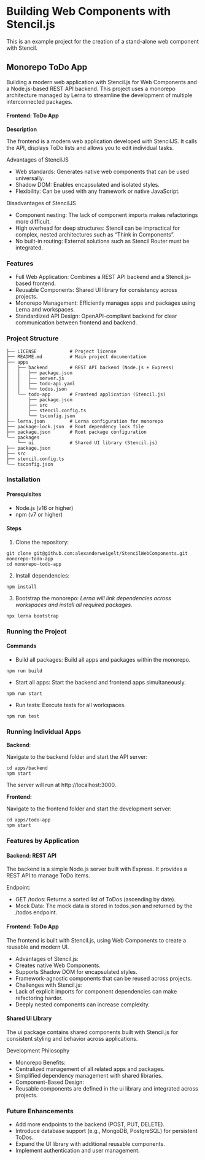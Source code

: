 # Building Web Components with Stencil.js

This is an example project for the creation of a stand-alone web component with Stencil.

## Monorepo ToDo App

Building a modern web application with Stencil.js for Web Components and a Node.js-based REST API backend. This project uses a monorepo architecture managed by Lerna to streamline the development of multiple interconnected packages.

#### Frontend: ToDo App

**Description**

The frontend is a modern web application developed with StencilJS. It calls the API, displays ToDo lists and allows you to edit individual tasks.

Advantages of StencilJS

- Web standards: Generates native web components that can be used universally.
- Shadow DOM: Enables encapsulated and isolated styles.
- Flexibility: Can be used with any framework or native JavaScript.

Disadvantages of StencilJS

- Component nesting: The lack of component imports makes refactorings more difficult.
- High overhead for deep structures: Stencil can be impractical for complex, nested architectures such as “Think in Components”.
- No built-in routing: External solutions such as Stencil Router must be integrated.

### Features

*	Full Web Application: Combines a REST API backend and a Stencil.js-based frontend.
*	Reusable Components: Shared UI library for consistency across projects.
*	Monorepo Management: Efficiently manages apps and packages using Lerna and workspaces.
*	Standardized API Design: OpenAPI-compliant backend for clear communication between frontend and backend.

### Project Structure

```
├── LICENSE            # Project license
├── README.md          # Main project documentation
├── apps
│   ├── backend        # REST API backend (Node.js + Express)
│   │   ├── package.json
│   │   ├── server.js
│   │   ├── todo-api.yaml
│   │   └── todos.json
│   └── todo-app       # Frontend application (Stencil.js)
│       ├── package.json
│       ├── src
│       ├── stencil.config.ts
│       └── tsconfig.json
├── lerna.json         # Lerna configuration for monorepo
├── package-lock.json  # Root dependency lock file
├── package.json       # Root package configuration
└── packages
    └── ui             # Shared UI library (Stencil.js)
├── package.json
├── src
├── stencil.config.ts
└── tsconfig.json
```

### Installation

#### Prerequisites

*	Node.js (v16 or higher)
*	npm (v7 or higher)

#### Steps

1.	Clone the repository:

```
git clone git@github.com:alexanderweigelt/StencilWebComponents.git monorepo-todo-app
cd monorepo-todo-app
```

2.	Install dependencies:

`npm install`

3.	Bootstrap the monorepo:
_Lerna will link dependencies across workspaces and install all required packages._

`npx lerna bootstrap`

### Running the Project

#### Commands

*	Build all packages: Build all apps and packages within the monorepo.

`npm run build`

*	Start all apps: Start the backend and frontend apps simultaneously.

`npm run start`

*	Run tests: Execute tests for all workspaces.

`npm run test`

### Running Individual Apps

**Backend**: 

Navigate to the backend folder and start the API server:
```
cd apps/backend
npm start
```
The server will run at http://localhost:3000.

**Frontend:**

Navigate to the frontend folder and start the development server:

```
cd apps/todo-app
npm start
```

### Features by Application

#### Backend: REST API

The backend is a simple Node.js server built with Express. It provides a REST API to manage ToDo items. 

Endpoint:
*	GET /todos: Returns a sorted list of ToDos (ascending by date).
*	Mock Data: The mock data is stored in todos.json and returned by the /todos endpoint.

#### Frontend: ToDo App

The frontend is built with Stencil.js, using Web Components to create a reusable and modern UI.
*	Advantages of Stencil.js:
*	Creates native Web Components.
*	Supports Shadow DOM for encapsulated styles.
*	Framework-agnostic components that can be reused across projects.
*	Challenges with Stencil.js:
*	Lack of explicit imports for component dependencies can make refactoring harder.
*	Deeply nested components can increase complexity.

#### Shared UI Library

The ui package contains shared components built with Stencil.js for consistent styling and behavior across applications.

Development Philosophy

*	Monorepo Benefits:
*	Centralized management of all related apps and packages.
*	Simplified dependency management with shared libraries.
*	Component-Based Design:
*	Reusable components are defined in the ui library and integrated across projects.

### Future Enhancements

*	Add more endpoints to the backend (POST, PUT, DELETE).
*	Introduce database support (e.g., MongoDB, PostgreSQL) for persistent ToDos.
*	Expand the UI library with additional reusable components.
*	Implement authentication and user management.


